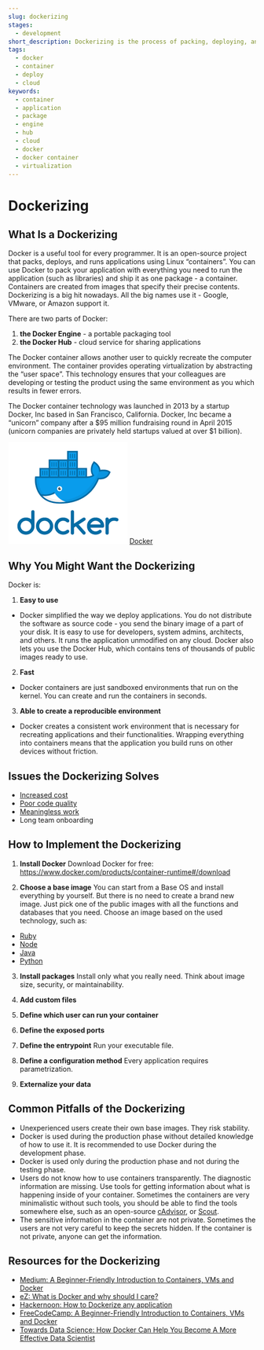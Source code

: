```yaml
---
slug: dockerizing
stages:
  - development
short_description: Dockerizing is the process of packing, deploying, and running applications using Docker containers. Docker is an open-source tool that ships your application with all the neccessary functionalities as one package.
tags:
  - docker
  - container
  - deploy
  - cloud
keywords:
  - container
  - application
  - package
  - engine
  - hub
  - cloud
  - docker
  - docker container
  - virtualization
---
```


# Dockerizing

## What Is a Dockerizing

Docker is a useful tool for every programmer. It is an open-source project that packs, deploys, and runs applications using Linux “containers”. You can use Docker to pack your application with everything you need to run the application (such as libraries) and ship it as one package - a container. Containers are created from images that specify their precise contents. Dockerizing is a big hit nowadays. All the big names use it - Google, VMware, or Amazon support it.

There are two parts of Docker:

1. **the Docker Engine** - a portable packaging tool
2. **the Docker Hub** - cloud service for sharing applications

The Docker container allows another user to quickly recreate the computer environment. The container provides operating virtualization by abstracting the “user space”. This technology ensures that your colleagues are developing or testing the product using the same environment as you which results in fewer errors.

The Docker container technology was launched in 2013 by a startup Docker, Inc based in San Francisco, California. Docker, Inc became a “unicorn” company after a $95 million fundraising round in April 2015 (unicorn companies are privately held startups valued at over $1 billion).

![Docker](/files/docker.png)
[Docker](https://www.docker.com/)

## Why You Might Want the Dockerizing

Docker is:

1. **Easy to use**

- Docker simplified the way we deploy applications. You do not distribute the software as source code - you send the binary image of a part of your disk. It is easy to use for developers, system admins, architects, and others. It runs the application unmodified on any cloud. Docker also lets you use the Docker Hub, which contains tens of thousands of public images ready to use.

2. **Fast**

- Docker containers are just sandboxed environments that run on the kernel. You can create and run the containers in seconds.

3. **Able to create a reproducible environment**

- Docker creates a consistent work environment that is necessary for recreating applications and their functionalities. Wrapping everything into containers means that the application you build runs on other devices without friction.

## Issues the Dockerizing Solves

- [Increased cost](/issues/increased-cost)
- [Poor code quality](/issues/poor-code-quality)
- [Meaningless work](/issues/meaningless-work)
- Long team onboarding

## How to Implement the Dockerizing

1. **Install Docker**
   Download Docker for free: https://www.docker.com/products/container-runtime#/download

2. **Choose a base image**
   You can start from a Base OS and install everything by yourself. But there is no need to create a brand new image. Just pick one of the public images with all the functions and databases that you need. Choose an image based on the used technology, such as:

- [Ruby](https://hub.Docker.com/_/ruby/)
- [Node](https://hub.Docker.com/_/node/)
- [Java](https://hub.Docker.com/_/java/)
- [Python](https://hub.Docker.com/_/python/)

3. **Install packages**
   Install only what you really need. Think about image size, security, or maintainability.

4. **Add custom files**

5. **Define which user can run your container**

6. **Define the exposed ports**

7. **Define the entrypoint**
   Run your executable file.

8. **Define a configuration method**
   Every application requires parametrization.

9. **Externalize your data**

## Common Pitfalls of the Dockerizing

- Unexperienced users create their own base images. They risk stability.
- Docker is used during the production phase without detailed knowledge of how to use it. It is recommended to use Docker during the development phase.
- Docker is used only during the production phase and not during the testing phase.
- Users do not know how to use containers transparently. The diagnostic information are missing. Use tools for getting information about what is happening inside of your container. Sometimes the containers are very minimalistic without such tools, you should be able to find the tools somewhere else, such as an open-source [cAdvisor](https://github.com/google/cadvisor), or [Scout](https://scoutapm.com/).
- The sensitive information in the container are not private. Sometimes the users are not very careful to keep the secrets hidden. If the container is not private, anyone can get the information.

## Resources for the Dockerizing

- [Medium: A Beginner-Friendly Introduction to Containers, VMs and Docker](https://medium.com/free-code-camp/a-beginner-friendly-introduction-to-containers-vms-and-Docker-79a9e3e119b)
- [eZ: What is Docker and why should I care?](https://ez.no/Blog/What-is-Docker-and-why-should-I-care)
- [Hackernoon: How to Dockerize any application](https://hackernoon.com/how-to-Dockerize-any-application-b60ad00e76da)
- [FreeCodeCamp: A Beginner-Friendly Introduction to Containers, VMs and Docker](https://www.freecodecamp.org/news/a-beginner-friendly-introduction-to-containers-vms-and-Docker-79a9e3e119b/)
- [Towards Data Science: How Docker Can Help You Become A More Effective Data Scientist](https://towardsdatascience.com/how-Docker-can-help-you-become-a-more-effective-data-scientist-7fc048ef91d5)
